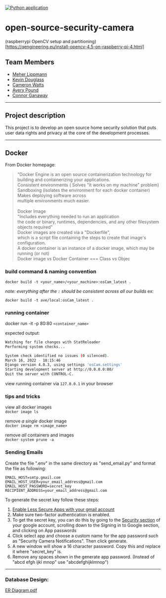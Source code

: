 [![Python application](https://github.com/ChicoState/open-source-security-camera/actions/workflows/actions.yaml/badge.svg)](https://github.com/ChicoState/open-source-security-camera/actions/workflows/actions.yaml)
# open-source-security-camera
(raspberrypi OpenCV setup and partitioning)[https://qengineering.eu/install-opencv-4.5-on-raspberry-pi-4.html]
## Team Members

- [Meher Lippmann](https://www.github.com/melippmann)
- [Kevin Douglass](https://www.github.com/kevdouglass)
- [Cameron Watts](https://www.github.com/Zalymo)
- [Avery Pound](https://www.github.com/DJ-IRL)
- [Connor Ganaway](https://www.github.com/ConnorGanaway)

---

## Project description
This project is to develop an open source home security solution that puts user data rights and privacy at the core of the development processes.

---

## Docker
From Docker homepage:
> "Docker Engine is an open source containerization technology for building and containerizing your applications. <br>
> Consistent environments ( Solves "It works on my machine" problem) <br>
> Sandboxing (isolates the environment for each docker container) Makes deploying software across <br>
> multiple environments much easier. <br><br>
> Docker Image <br>
> "Includes everything needed to run an application <br>
> the code or binary, runtimes, dependencies, and any other filesystem objects required"<br>
> Docker images are created via a "Dockerfile", <br>
> which is a script file containing the steps to create that image's configuration.<br>
> A docker container is an instance of a docker image, which may be running (or not) <br>
> Docker image vs Docker Container === Class vs Objec <br>


### build command & naming convention

`docker build -t <your_name>/<your_machine>:osCam_latest .`

*note: everything after the `:` should be consistent across all our builds*
ex:

`docker build -t ave/local:osCam_latest .`

### running container

docker run -it -p 80:80 `<container_name>`

expected output:
```bash
Watching for file changes with StatReloader
Performing system checks...

System check identified no issues (0 silenced).
March 16, 2022 - 18:15:46
Django version 4.0.3, using settings 'osCam.settings'
Starting development server at http://0.0.0.0:80/
Quit the server with CONTROL-C.
```

view running container via `127.0.0.1` in your browser <br>

### tips and tricks <br>
view all docker images <br>
`docker image ls` <br>

remove *a single* docker image <br>
`docker image rm <image_name>` <br>

remove *all* containers and images <br>
`docker system prune -a` <br>

### Sending Emails <br>
Create the file ".env" in the same directory as "send_email.py" and format <br>
the file as following: <br>
```
EMAIL_HOST=smtp.gmail.com
EMAIL_HOST_USER=your_email_address@gmail.com
EMAIL_HOST_PASSWORD=secret_key
RECIPIENT_ADDRESS=your_email_address@gmail.com
```

To generate the secret key follow these steps:

1. [Enable Less Secure Apps with your gmail account](https://myaccount.google.com/lesssecureapps)
2. Make sure two-factor authentication is enabled.
3. To get the secret key, you can do this by going to the [Security section](https://myaccount.google.com/security) of your google account, scrolling down to the Signing in to Google section, and clicking on App passwords
4. Click select app and choose a custom name for the app password such as "Security Camera Notifications". Then click generate.
5. A new window will show a 16 character password. Copy this and replace it where "secret_key" is.
6. Remove any spaces shown in the generate app password. (Instead of "abcd efgh ijkl mnop" use "abcdefghijklmnop")

---
### Database Design:
[ER Diagram.pdf](https://github.com/ChicoState/open-source-security-camera/files/8346569/ER.Diagram.pdf)
